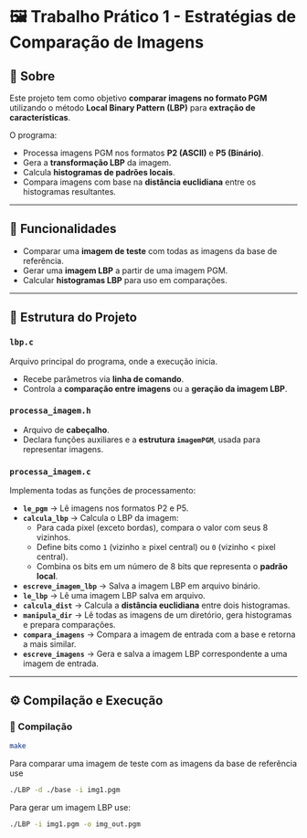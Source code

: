 # 🖼️ Trabalho Prático 1 - Estratégias de Comparação de Imagens

## 📌 Sobre
Este projeto tem como objetivo **comparar imagens no formato PGM** utilizando o método **Local Binary Pattern (LBP)** para **extração de características**.  

O programa:
- Processa imagens PGM nos formatos **P2 (ASCII)** e **P5 (Binário)**.  
- Gera a **transformação LBP** da imagem.  
- Calcula **histogramas de padrões locais**.  
- Compara imagens com base na **distância euclidiana** entre os histogramas resultantes.  

---

## 🚀 Funcionalidades
- Comparar uma **imagem de teste** com todas as imagens da base de referência.  
- Gerar uma **imagem LBP** a partir de uma imagem PGM.  
- Calcular **histogramas LBP** para uso em comparações.  

---

## 📂 Estrutura do Projeto

### `lbp.c`
Arquivo principal do programa, onde a execução inicia.  
- Recebe parâmetros via **linha de comando**.  
- Controla a **comparação entre imagens** ou a **geração da imagem LBP**.  

### `processa_imagem.h`
- Arquivo de **cabeçalho**.  
- Declara funções auxiliares e a **estrutura `imagemPGM`**, usada para representar imagens.  

### `processa_imagem.c`
Implementa todas as funções de processamento:  

- **`le_pgm`** → Lê imagens nos formatos P2 e P5.  
- **`calcula_lbp`** → Calcula o LBP da imagem:  
  - Para cada pixel (exceto bordas), compara o valor com seus 8 vizinhos.  
  - Define bits como `1` (vizinho ≥ pixel central) ou `0` (vizinho < pixel central).  
  - Combina os bits em um número de 8 bits que representa o **padrão local**.  
- **`escreve_imagem_lbp`** → Salva a imagem LBP em arquivo binário.  
- **`le_lbp`** → Lê uma imagem LBP salva em arquivo.  
- **`calcula_dist`** → Calcula a **distância euclidiana** entre dois histogramas.  
- **`manipula_dir`** → Lê todas as imagens de um diretório, gera histogramas e prepara comparações.  
- **`compara_imagens`** → Compara a imagem de entrada com a base e retorna a mais similar.  
- **`escreve_imagens`** → Gera e salva a imagem LBP correspondente a uma imagem de entrada.  

---

## ⚙️ Compilação e Execução

### 🔨 Compilação
```bash
make
```

Para comparar uma imagem de teste com as imagens da base de referência use
```bash
./LBP -d ./base -i img1.pgm 
```

Para gerar um imagem LBP use:
```bash
./LBP -i img1.pgm -o img_out.pgm
```
